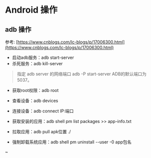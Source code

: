 # Android 操作




## adb 操作

参考: [https://www.cnblogs.com/lc-blogs/p/17006300.html](https://www.cnblogs.com/lc-blogs/p/17006300.html)

- 启动adb服务：adb start-server
- 杀死服务：adb kill-server

> 指定 adb server 的网络端口
> adb -P <port> start-server
> ADB的默认端口为 5037。

- 获取root权限：adb root

- 查看设备：adb devices
- 连接设备：adb connect IP:端口
- 获取安装的应用：adb shell pm list packages >> app-info.txt
- 拉取应用：adb pull apk位置 ./
- 强制卸载系统应用：adb shell pm uninstall --user -0 app包名



~
